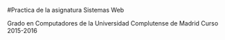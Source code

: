 #Practica de la asignatura Sistemas Web

Grado en Computadores de la Universidad Complutense de Madrid
Curso 2015-2016
